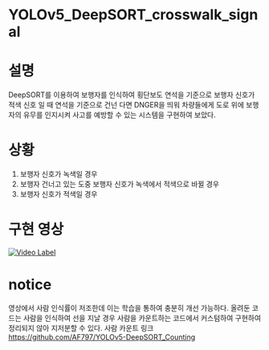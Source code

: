 # YOLOv5_DeepSORT_crosswalk_signal

# 설명
DeepSORT를 이용하여 보행자를 인식하여 횡단보도 연석을 기준으로 보행자 신호가 적색 신호 일 때 연석을 기준으로 건넌 다면 DNGER을 띄워 차량들에게 도로 위에 보행자의 유무를 인지시켜 사고를 예방할 수 있는 시스템을 구현하여 보았다.

# 상황
1. 보행자 신호가 녹색일 경우
2. 보행자 건너고 있는 도중 보행자 신호가 녹색에서 적색으로 바뀔 경우
3. 보행자 신호가 적색일 경우

# 구현 영상
[![Video Label](http://img.youtube.com/vi/Spxs9Y-MiNg/0.jpg)](https://youtu.be/Spxs9Y-MiNg?t=0s)

# notice
영상에서 사람 인식률이 저조한데 이는 학습을 통하여 충분히 개선 가능하다.
올려둔 코드는 사람을 인식하여 선을 지날 경우 사람을 카운트하는 코드에서 커스텀하여 구현하여 정리되지 않아 지저분할 수 있다.
사람 카운트 링크
https://github.com/AF797/YOLOv5-DeepSORT_Counting
